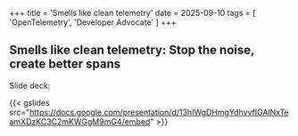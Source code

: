 +++
title = 'Smells like clean telemetry'
date = 2025-09-10
tags = [
    'OpenTelemetry',
    'Developer Advocate'
]
+++

## Smells like clean telemetry: Stop the noise, create better spans

Slide deck:

{{< gslides src="https://docs.google.com/presentation/d/13hIWgDHmgYdhvvfIGAlNxTeamXDzKC3C2mKWGgM9mG4/embed" >}}
